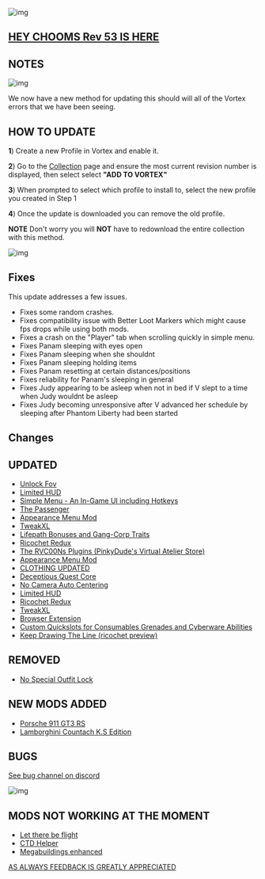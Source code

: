 ![img](https://s11.gifyu.com/images/Cuty-od-Dreams-Logo-YellowUP.png)

## [HEY CHOOMS Rev 53 IS HERE](https://)


## NOTES

![img](https://i.imgur.com/wAJUpeU.png)

We now have a new method for updating this should will all of the Vortex errors that we have been seeing.

## HOW TO UPDATE

**1**) Create a new Profile in Vortex and enable it.

**2**) Go to the [Collection](https://next.nexusmods.com/cyberpunk2077/collections/dfvt7o?utm_source=copy&utm_medium=social&utm_campaign=share_collection) page and ensure the most current revision number is displayed, then select select **"ADD TO VORTEX"**

**3**) When prompted to select which profile to install to, select the new profile you created in Step 1

**4**) Once the update is downloaded you can remove the old profile.

**NOTE** Don't worry you will **NOT** have to redownload the entire collection with this method.

![img](https://i.imgur.com/wAJUpeU.png)

## Fixes

This update addresses a few issues.

- Fixes some random crashes.
- Fixes compatibility issue with Better Loot Markers which might cause fps drops while using both mods.
- Fixes a crash on the "Player" tab when scrolling quickly in simple menu.
- Fixes Panam sleeping with eyes open
- Fixes Panam sleeping when she shouldnt
- Fixes Panam sleeping holding items
- Fixes Panam resetting at certain distances/positions
- Fixes reliability for Panam's sleeping in general
- Fixes Judy appearing to be asleep when not in bed if V slept to a time when Judy wouldnt be asleep
- Fixes Judy becoming unresponsive after V advanced her schedule by sleeping after Phantom Liberty had been started

## Changes 


## UPDATED

- [Unlock Fov](https://www.nexusmods.com/cyberpunk2077/mods/7989)
- [Limited HUD](https://www.nexusmods.com/cyberpunk2077/mods/2592)
- [Simple Menu - An In-Game UI including Hotkeys](https://www.nexusmods.com/cyberpunk2077/mods/818)
- [The Passenger](https://www.nexusmods.com/cyberpunk2077/mods/10731)
- [Appearance Menu Mod](https://www.nexusmods.com/cyberpunk2077/mods/790?tab=description)
- [TweakXL](https://www.nexusmods.com/cyberpunk2077/mods/4197)
- [Lifepath Bonuses and Gang-Corp Traits](https://www.nexusmods.com/cyberpunk2077/mods/2217)
- [Ricochet Redux](https://www.nexusmods.com/cyberpunk2077/mods/7197?tab=description)
- [The RVC00Ns Plugins (PinkyDude's Virtual Atelier Store)](https://www.nexusmods.com/cyberpunk2077/mods/8724)
- [Appearance Menu Mod](https://www.nexusmods.com/cyberpunk2077/mods/790?tab=description)
- [CLOTHING UPDATED](https://)
- [Deceptious Quest Core](https://www.nexusmods.com/cyberpunk2077/mods/7831)
- [No Camera Auto Centering](https://www.nexusmods.com/cyberpunk2077/mods/2169)
- [Limited HUD](https://www.nexusmods.com/cyberpunk2077/mods/2592)
- [Ricochet Redux](https://www.nexusmods.com/cyberpunk2077/mods/7197?tab=description)
- [TweakXL](https://www.nexusmods.com/cyberpunk2077/mods/4197)
- [Browser Extension](https://www.nexusmods.com/cyberpunk2077/mods/10038?tab=description)
- [Custom Quickslots for Consumables Grenades and Cyberware Abilities](https://www.nexusmods.com/cyberpunk2077/mods/3096?tab=description)
- [Keep Drawing The Line (ricochet preview)](https://www.nexusmods.com/cyberpunk2077/mods/7198)

## REMOVED

- [No Special Outfit Lock](https://www.nexusmods.com/cyberpunk2077/mods/3963?tab=description)

## NEW MODS ADDED 

- [Porsche 911 GT3 RS](https://www.nexusmods.com/cyberpunk2077/mods/11180?tab=description)
- [Lamborghini Countach K.S Edition](https://www.nexusmods.com/cyberpunk2077/mods/11110?tab=description)

## BUGS

 [See bug channel on discord](https://discord.gg/xZNztPjA2u)
 
![img](https://i.imgur.com/wAJUpeU.png)

## MODS NOT WORKING AT THE MOMENT 

- [Let there be flight](https://)
- [CTD Helper](https://)
- [Megabuildings enhanced](https://www.nexusmods.com/cyberpunk2077/mods/4924?tab=description)

[AS ALWAYS FEEDBACK IS GREATLY APPRECIATED](https://)